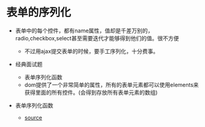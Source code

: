 # 表单的序列化
* 表单中的每个控件，都有name属性，值却是千差万别的，radio,checkbox,select甚至需要迭代才能够得到他们的值。很不方便
    * 不过用ajax提交表单的时候，要手工序列化，十分费事。
* 经典面试题
    * 表单序列化函数
    * dom提供了一个非常简单的属性，所有的表单元素都可以使用elements来获得里面的所有控件。(会得到存放所有表单元素的数组)

* 表单序列化函数
    * [source](file/01_formSerialize.html)
